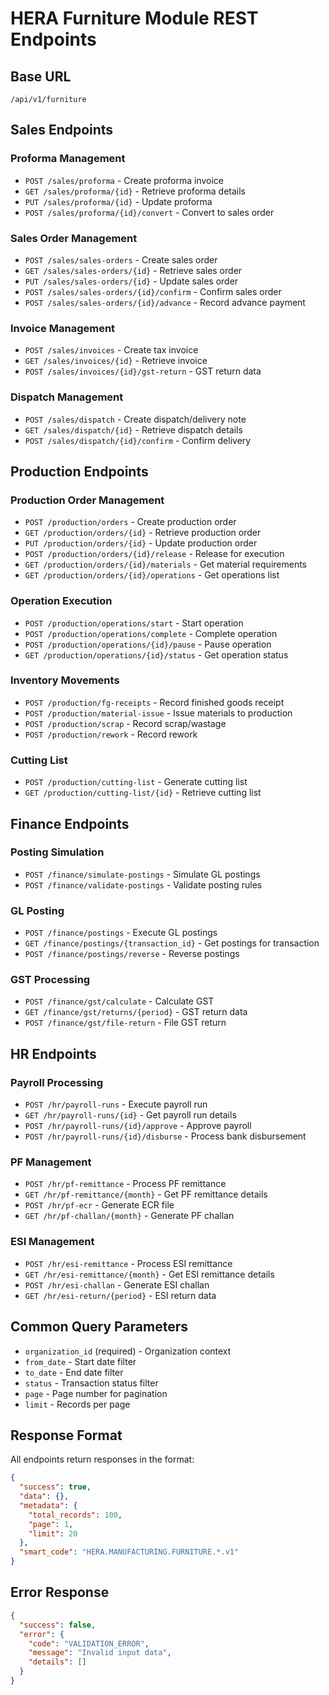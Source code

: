 # HERA Furniture Module REST Endpoints

## Base URL
`/api/v1/furniture`

## Sales Endpoints

### Proforma Management
- `POST /sales/proforma` - Create proforma invoice
- `GET /sales/proforma/{id}` - Retrieve proforma details
- `PUT /sales/proforma/{id}` - Update proforma
- `POST /sales/proforma/{id}/convert` - Convert to sales order

### Sales Order Management
- `POST /sales/sales-orders` - Create sales order
- `GET /sales/sales-orders/{id}` - Retrieve sales order
- `PUT /sales/sales-orders/{id}` - Update sales order
- `POST /sales/sales-orders/{id}/confirm` - Confirm sales order
- `POST /sales/sales-orders/{id}/advance` - Record advance payment

### Invoice Management
- `POST /sales/invoices` - Create tax invoice
- `GET /sales/invoices/{id}` - Retrieve invoice
- `POST /sales/invoices/{id}/gst-return` - GST return data

### Dispatch Management
- `POST /sales/dispatch` - Create dispatch/delivery note
- `GET /sales/dispatch/{id}` - Retrieve dispatch details
- `POST /sales/dispatch/{id}/confirm` - Confirm delivery

## Production Endpoints

### Production Order Management
- `POST /production/orders` - Create production order
- `GET /production/orders/{id}` - Retrieve production order
- `PUT /production/orders/{id}` - Update production order
- `POST /production/orders/{id}/release` - Release for execution
- `GET /production/orders/{id}/materials` - Get material requirements
- `GET /production/orders/{id}/operations` - Get operations list

### Operation Execution
- `POST /production/operations/start` - Start operation
- `POST /production/operations/complete` - Complete operation
- `POST /production/operations/{id}/pause` - Pause operation
- `GET /production/operations/{id}/status` - Get operation status

### Inventory Movements
- `POST /production/fg-receipts` - Record finished goods receipt
- `POST /production/material-issue` - Issue materials to production
- `POST /production/scrap` - Record scrap/wastage
- `POST /production/rework` - Record rework

### Cutting List
- `POST /production/cutting-list` - Generate cutting list
- `GET /production/cutting-list/{id}` - Retrieve cutting list

## Finance Endpoints

### Posting Simulation
- `POST /finance/simulate-postings` - Simulate GL postings
- `POST /finance/validate-postings` - Validate posting rules

### GL Posting
- `POST /finance/postings` - Execute GL postings
- `GET /finance/postings/{transaction_id}` - Get postings for transaction
- `POST /finance/postings/reverse` - Reverse postings

### GST Processing
- `POST /finance/gst/calculate` - Calculate GST
- `GET /finance/gst/returns/{period}` - GST return data
- `POST /finance/gst/file-return` - File GST return

## HR Endpoints

### Payroll Processing
- `POST /hr/payroll-runs` - Execute payroll run
- `GET /hr/payroll-runs/{id}` - Get payroll run details
- `POST /hr/payroll-runs/{id}/approve` - Approve payroll
- `POST /hr/payroll-runs/{id}/disburse` - Process bank disbursement

### PF Management
- `POST /hr/pf-remittance` - Process PF remittance
- `GET /hr/pf-remittance/{month}` - Get PF remittance details
- `POST /hr/pf-ecr` - Generate ECR file
- `GET /hr/pf-challan/{month}` - Generate PF challan

### ESI Management
- `POST /hr/esi-remittance` - Process ESI remittance
- `GET /hr/esi-remittance/{month}` - Get ESI remittance details
- `POST /hr/esi-challan` - Generate ESI challan
- `GET /hr/esi-return/{period}` - ESI return data

## Common Query Parameters
- `organization_id` (required) - Organization context
- `from_date` - Start date filter
- `to_date` - End date filter
- `status` - Transaction status filter
- `page` - Page number for pagination
- `limit` - Records per page

## Response Format
All endpoints return responses in the format:
```json
{
  "success": true,
  "data": {},
  "metadata": {
    "total_records": 100,
    "page": 1,
    "limit": 20
  },
  "smart_code": "HERA.MANUFACTURING.FURNITURE.*.v1"
}
```

## Error Response
```json
{
  "success": false,
  "error": {
    "code": "VALIDATION_ERROR",
    "message": "Invalid input data",
    "details": []
  }
}
```